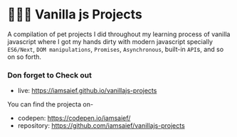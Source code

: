 # 👨🏻‍💻 Vanilla js Projects

A compilation of pet projects I did throughout my learning process of vanilla javascript where I got my hands dirty with modern javascript specially `ES6/Next`, `DOM manipulations`, `Promises`, `Asynchronous`, built-in `API`s, and so on so forth.

### Don forget to Check out

-   live: https://iamsaief.github.io/vanillajs-projects

You can find the projecta on-

-   codepen: https://codepen.io/iamsaief/
-   repository: https://github.com/iamsaief/vanillajs-projects
